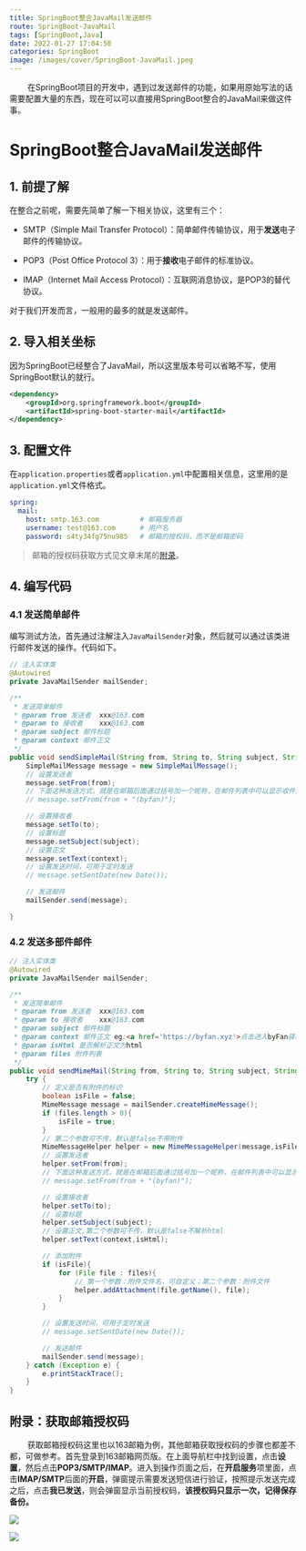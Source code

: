 ```yaml
---
title: SpringBoot整合JavaMail发送邮件
route: SpringBoot-JavaMail
tags: [SpringBoot,Java]
date: 2022-01-27 17:04:50
categories: SpringBoot
image: /images/cover/SpringBoot-JavaMail.jpeg
---
```

&nbsp;&nbsp;&nbsp;&nbsp;&nbsp;&nbsp;&nbsp;&nbsp;在SpringBoot项目的开发中，遇到过发送邮件的功能，如果用原始写法的话需要配置大量的东西，现在可以可以直接用SpringBoot整合的JavaMail来做这件事。
<!-- more -->

#  SpringBoot整合JavaMail发送邮件

##  1. 前提了解

在整合之前呢，需要先简单了解一下相关协议，这里有三个：

- SMTP（Simple Mail Transfer Protocol）：简单邮件传输协议，用于**发送**电子邮件的传输协议。

- POP3（Post Office Protocol 3）：用于**接收**电子邮件的标准协议。

- IMAP（Internet Mail Access Protocol）：互联网消息协议，是POP3的替代协议。


对于我们开发而言，一般用的最多的就是发送邮件。

## 2. 导入相关坐标

因为SpringBoot已经整合了JavaMail，所以这里版本号可以省略不写，使用SpringBoot默认的就行。

```xml
<dependency>
    <groupId>org.springframework.boot</groupId>
    <artifactId>spring-boot-starter-mail</artifactId>
</dependency>
```

## 3. 配置文件

在`application.properties`或者`application.yml`中配置相关信息，这里用的是`application.yml`文件格式。

```yaml
spring:
  mail:
    host: smtp.163.com			# 邮箱服务器
    username: test@163.com		# 用户名					
    password: s4ty34fg75nu985	# 邮箱的授权码，而不是邮箱密码
```

> 邮箱的授权码获取方式见文章末尾的[附录](#fulu)。

## 4. 编写代码

### 4.1 发送简单邮件

编写测试方法，首先通过注解注入`JavaMailSender`对象，然后就可以通过该类进行邮件发送的操作。代码如下。

```java
// 注入实体类
@Autowired
private JavaMailSender mailSender;

/**
 * 发送简单邮件
 * @param from 发送者  xxx@163.com
 * @param to 接收者    xxx@163.com
 * @param subject 邮件标题
 * @param context 邮件正文
 */
public void sendSimpleMail(String from, String to, String subject, String context){
    SimpleMailMessage message = new SimpleMailMessage();
    // 设置发送者
    message.setFrom(from);
    // 下面这种发送方式，就是在邮箱后面通过括号加一个昵称，在邮件列表中可以显示收件人为昵称，而不是直接显示邮箱
    // message.setFrom(from + "(byfan)");

    // 设置接收者
    message.setTo(to);
    // 设置标题
    message.setSubject(subject);
    // 设置正文
    message.setText(context);
    // 设置发送时间，可用于定时发送
    // message.setSentDate(new Date());

    // 发送邮件
    mailSender.send(message);

}
```

### 4.2 发送多部件邮件

```java
// 注入实体类
@Autowired
private JavaMailSender mailSender;

/**
 * 发送简单邮件
 * @param from 发送者  xxx@163.com
 * @param to 接收者    xxx@163.com
 * @param subject 邮件标题
 * @param context 邮件正文 eg:<a href='https://byfan.xyz'>点击进入byFan驿站</a>
 * @param isHtml 是否解析正文为html
 * @param files 附件列表
 */
public void sendMimeMail(String from, String to, String subject, String context, boolean isHtml, File[] files){
    try {
        // 定义是否有附件的标识
        boolean isFile = false;
        MimeMessage message = mailSender.createMimeMessage();
        if (files.length > 0){
            isFile = true;
        }
        // 第二个参数可不传，默认是false不带附件
        MimeMessageHelper helper = new MimeMessageHelper(message,isFile);
        // 设置发送者
        helper.setFrom(from);
        // 下面这种发送方式，就是在邮箱后面通过括号加一个昵称，在邮件列表中可以显示收件人为昵称，而不是直接显示邮箱
        // message.setFrom(from + "(byfan)");

        // 设置接收者
        helper.setTo(to);
        // 设置标题
        helper.setSubject(subject);
        // 设置正文,第二个参数可不传，默认是false不解析html
        helper.setText(context,isHtml);

        // 添加附件
        if (isFile){
            for (File file : files){
                // 第一个参数：附件文件名，可自定义；第二个参数：附件文件
                helper.addAttachment(file.getName(), file);
            }
        }

        // 设置发送时间，可用于定时发送
        // message.setSentDate(new Date());

        // 发送邮件
        mailSender.send(message);
    } catch (Exception e) {
        e.printStackTrace();
    }
}
```

<span id="fulu"></span>

## 附录：获取邮箱授权码

&nbsp;&nbsp;&nbsp;&nbsp;&nbsp;&nbsp;&nbsp;&nbsp;获取邮箱授权码这里也以163邮箱为例，其他邮箱获取授权码的步骤也都差不都，可做参考。首先登录到163邮箱网页版。在上面导航栏中找到设置，点击**设置**，然后点击**POP3/SMTP/IMAP**。进入到操作页面之后，在**开启服务**项里面，点击**IMAP/SMTP**后面的**开启**，弹窗提示需要发送短信进行验证，按照提示发送完成之后，点击**我已发送**，则会弹窗显示当前授权码，**该授权码只显示一次，记得保存备份。**

![](image-20220127173751861.png)



![](image-20220127174246154.png)